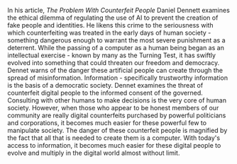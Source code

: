 In his article, _The Problem With Counterfeit People_ Daniel Dennett examines the ethical dilemma of regulating the use of AI to prevent the creation of fake people and identities. He likens this crime to the seriousness with which counterfeiting was treated in the early days of human society - something dangerous enough to warrant the most severe punishment as a deterrent. While the passing of a computer as a human being began as an intellectual exercise - known by many as the Turning Test, it has swiftly evolved into something that could threaten our freedom and democracy.
Dennet warns of the danger these artificial people can create through the spread of misinformation. Information - specifically trustworthy information is the basis of a democratic society. Dennet examines the threat of counterfeit digital people to the informed consent of the governed. Consulting with other humans to make decisions is the very core of human society. However, when those who appear to be honest members of our community are really digital counterfeits purchased by powerful politicians and corporations, it becomes much easier for these powerful few to manipulate society. 
The danger of these counterfeit people is magnified by the fact that all that is needed to create them is a computer. With today's access to information, it becomes much easier for these digital people to evolve and multiply in the digital world almost without limit.
